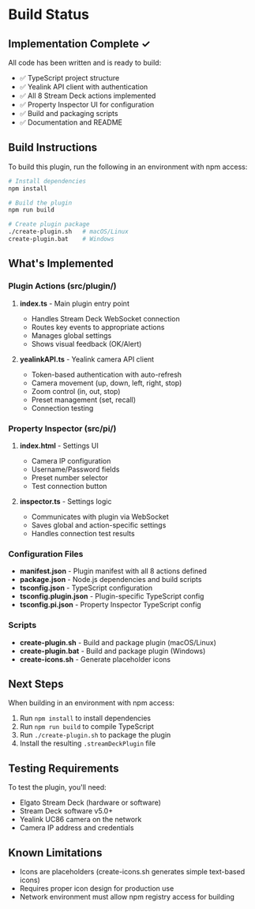 # Build Status

## Implementation Complete ✓

All code has been written and is ready to build:

- ✅ TypeScript project structure
- ✅ Yealink API client with authentication
- ✅ All 8 Stream Deck actions implemented
- ✅ Property Inspector UI for configuration
- ✅ Build and packaging scripts
- ✅ Documentation and README

## Build Instructions

To build this plugin, run the following in an environment with npm access:

```bash
# Install dependencies
npm install

# Build the plugin
npm run build

# Create plugin package
./create-plugin.sh   # macOS/Linux
create-plugin.bat    # Windows
```

## What's Implemented

### Plugin Actions (src/plugin/)

1. **index.ts** - Main plugin entry point
   - Handles Stream Deck WebSocket connection
   - Routes key events to appropriate actions
   - Manages global settings
   - Shows visual feedback (OK/Alert)

2. **yealinkAPI.ts** - Yealink camera API client
   - Token-based authentication with auto-refresh
   - Camera movement (up, down, left, right, stop)
   - Zoom control (in, out, stop)
   - Preset management (set, recall)
   - Connection testing

### Property Inspector (src/pi/)

1. **index.html** - Settings UI
   - Camera IP configuration
   - Username/Password fields
   - Preset number selector
   - Test connection button

2. **inspector.ts** - Settings logic
   - Communicates with plugin via WebSocket
   - Saves global and action-specific settings
   - Handles connection test results

### Configuration Files

- **manifest.json** - Plugin manifest with all 8 actions defined
- **package.json** - Node.js dependencies and build scripts
- **tsconfig.json** - TypeScript configuration
- **tsconfig.plugin.json** - Plugin-specific TypeScript config
- **tsconfig.pi.json** - Property Inspector TypeScript config

### Scripts

- **create-plugin.sh** - Build and package plugin (macOS/Linux)
- **create-plugin.bat** - Build and package plugin (Windows)
- **create-icons.sh** - Generate placeholder icons

## Next Steps

When building in an environment with npm access:

1. Run `npm install` to install dependencies
2. Run `npm run build` to compile TypeScript
3. Run `./create-plugin.sh` to package the plugin
4. Install the resulting `.streamDeckPlugin` file

## Testing Requirements

To test the plugin, you'll need:

- Elgato Stream Deck (hardware or software)
- Stream Deck software v5.0+
- Yealink UC86 camera on the network
- Camera IP address and credentials

## Known Limitations

- Icons are placeholders (create-icons.sh generates simple text-based icons)
- Requires proper icon design for production use
- Network environment must allow npm registry access for building
